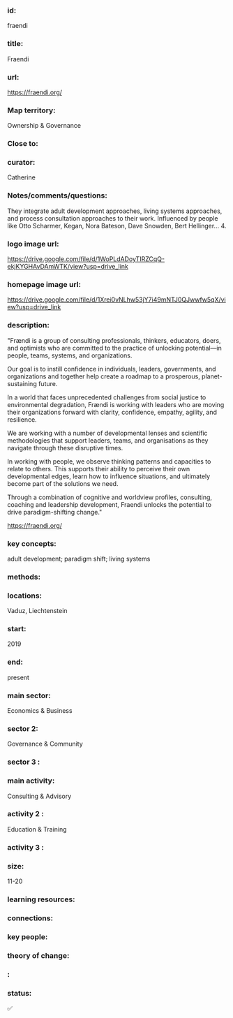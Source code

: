 ### id: 
  fraendi
### title: 
  Fraendi
### url: 
  https://fraendi.org/
### Map territory: 
  Ownership & Governance
### Close to: 
  
### curator: 
  Catherine
### Notes/comments/questions: 
  They integrate adult development approaches, living systems approaches, and process consultation approaches to their work. Influenced by people like Otto Scharmer, Kegan, Nora Bateson, Dave Snowden, Bert Hellinger... 4.
### logo image url: 
  https://drive.google.com/file/d/1WoPLdADoyTIRZCqQ-ekjKYGHAvDAmWTK/view?usp=drive_link
### homepage image url: 
  https://drive.google.com/file/d/1Xrei0vNLhw53jY7i49mNTJ0QJwwfw5qX/view?usp=drive_link
### description: 
  "Frændi is a group of consulting professionals, thinkers, educators, doers, and optimists who are committed to the practice of unlocking potential—in people, teams, systems, and organizations.

Our goal is to instill confidence in individuals, leaders, governments, and organizations and together help create a roadmap to a prosperous, planet-sustaining future.

In a world that faces unprecedented challenges from social justice to environmental degradation, Frændi is working with leaders who are moving their organizations forward with clarity, confidence, empathy, agility, and resilience.

We are working with a number of developmental lenses and scientific methodologies that support leaders, teams, and organisations as they navigate through these disruptive times.

In working with people, we observe thinking patterns and capacities to relate to others. This supports their ability to perceive their own developmental edges, learn how to influence situations, and ultimately become part of the solutions we need.

Through a combination of cognitive and worldview profiles, consulting, coaching and leadership development, Fraendi unlocks the potential to drive paradigm-shifting change."

https://fraendi.org/
### key concepts: 
  adult development; paradigm shift; living systems
### methods: 
  
### locations: 
  Vaduz, Liechtenstein
### start: 
  2019
### end: 
  present
### main sector: 
  Economics & Business
### sector 2: 
  Governance & Community
### sector 3 : 
  
### main activity: 
  Consulting & Advisory
### activity 2 : 
  Education & Training
### activity 3 : 
  
### size: 
  11-20
### learning resources: 
  
### connections: 
  
### key people: 
  
### theory of change: 
  
### : 
  
### status: 
  ✅
